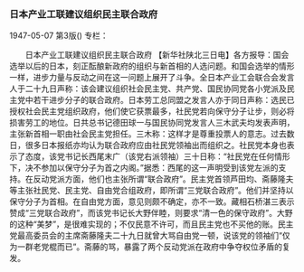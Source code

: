 ### 日本产业工联建议组织民主联合政府

1947-05-07
第3版()
专栏：

　　日本产业工联建议组织民主联合政府
    【新华社陕北三日电】各方报导：国会选举以后的日本，刻正酝酿新政府的组织与新首相的人选问题。和国会选举的情形一样，进步力量与反动之间在这一问题上展开了斗争。全日本产业工会联合会发言人于二十九日声称：该会建议组织社会民主党、共产党、国民协同党各小党派及民主党中若干进步分子的联合政府。日本劳工总同盟之发言人亦于同日声称：选民已授权社会民主党组织政府，他们使它获票最多，社民党若向保守分子让步，则必将损害劳工的地位。日共总书记德田球一与国民协同党发言人三木武夫均发表声明，主张新首相一职由社会民主党担任。三木称：这样才是尊重投票人的意志。过去数日，很多日本报纸亦均认为联合政府应由社民党领袖出而组织之。社民党本身也表示了态度，该党书记长西尾末广（该党右派领袖）三十日称：“社民党在任何情形下，决不参加以保守分子为首之内阁。”据悉：西尾的这一声明受到该党左派的支持。在反动党派方面，他们也主张所谓“联合政府”。民主党首领芦田均、斋藤隆夫等主张社民党、民主党、自由党合组政府，即所谓“三党联合政府”。他们并坚持以保守分子为首相。在自由党方面，意见则颇不确定，亦不一致。藏相石桥湛三表示赞成“三党联合政府”，而该党书记长大野伴睦，则要求“清一色的保守政府”。大野的这种“美梦”，是很难实现的；不仅民意不许可，而且民主党也不买他的账。民主党最高委员会的主席斋藤隆夫二十九日就曾大骂自由党一顿，说该党的领袖们“仅为一群老党棍而已”。斋藤的骂，暴露了两个反动党派在政府中争夺权位矛盾的复发。
